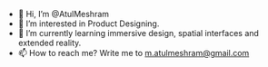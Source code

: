 - 👋 Hi, I’m @AtulMeshram
- 👀 I’m interested in Product Designing.
- 🌱 I’m currently learning immersive design, spatial interfaces and extended reality.
- 📫 How to reach me? Write me to m.atulmeshram@gmail.com

<!---
AtulMeshram/AtulMeshram is a ✨ special ✨ repository because its `README.md` (this file) appears on your GitHub profile.
You can click the Preview link to take a look at your changes.
--->
